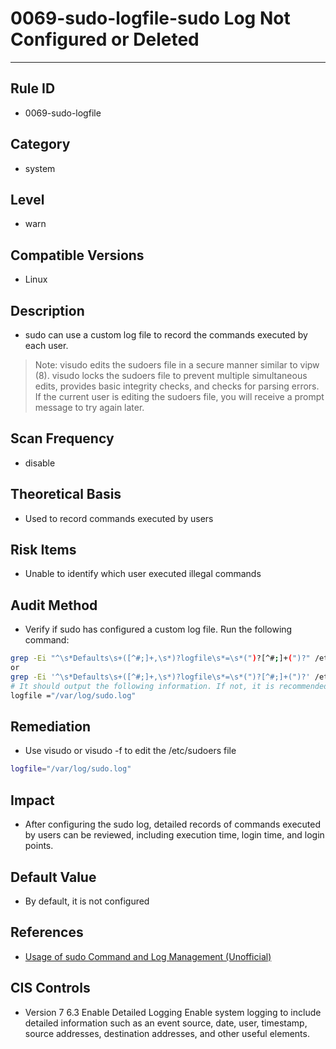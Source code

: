 # 0069-sudo-logfile-sudo Log Not Configured or Deleted
---

## Rule ID

- 0069-sudo-logfile


## Category

- system


## Level

- warn


## Compatible Versions


- Linux




## Description


- sudo can use a custom log file to record the commands executed by each user.
>   Note: visudo edits the sudoers file in a secure manner similar to vipw (8). visudo locks the sudoers file to prevent multiple simultaneous edits, provides basic integrity checks, and checks for parsing errors. If the current user is editing the sudoers file, you will receive a prompt message to try again later.



## Scan Frequency
- disable

## Theoretical Basis


- Used to record commands executed by users






## Risk Items


- Unable to identify which user executed illegal commands



## Audit Method
- Verify if sudo has configured a custom log file. Run the following command:

``` bash
grep -Ei "^\s*Defaults\s+([^#;]+,\s*)?logfile\s*=\s*(")?[^#;]+(")?" /etc/sudoers
or
grep -Ei '^\s*Defaults\s+([^#;]+,\s*)?logfile\s*=\s*(")?[^#;]+(")?' /etc/sudoers.d/*
# It should output the following information. If not, it is recommended to add the sudo.log configuration
logfile ="/var/log/sudo.log"
```



## Remediation
- Use visudo or visudo -f <PATH TO FILE> to edit the /etc/sudoers file

``` bash
logfile="/var/log/sudo.log"
```



## Impact


- After configuring the sudo log, detailed records of commands executed by users can be reviewed, including execution time, login time, and login points.




## Default Value


- By default, it is not configured




## References


- [Usage of sudo Command and Log Management (Unofficial)](https://blog.51cto.com/lifeng/976879) 



## CIS Controls


- Version 7
   6.3 Enable Detailed Logging
   Enable system logging to include detailed information such as an event source, date, user, timestamp, source addresses, destination addresses, and other useful elements.